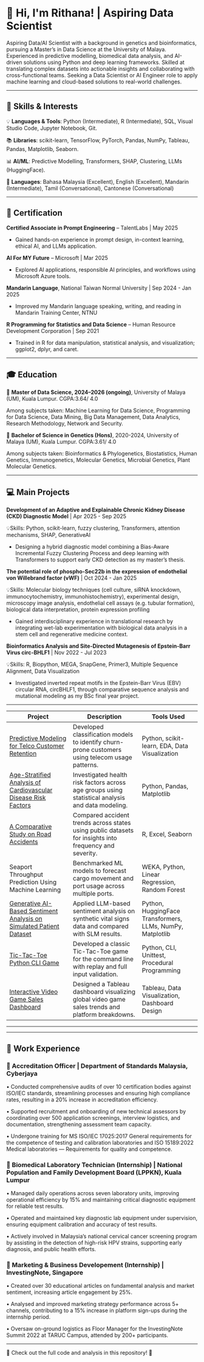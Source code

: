 # 👋 Hi, I'm Rithana! | Aspiring Data Scientist  

Aspiring Data/AI Scientist with a background in genetics and bioinformatics, pursuing a Master’s in Data Science at the University of Malaya. 
Experienced in predictive modelling, biomedical data analysis, and AI-driven solutions using Python and deep learning frameworks. 
Skilled at translating complex datasets into actionable insights and collaborating with cross-functional teams. 
Seeking a Data Scientist or AI Engineer role to apply machine learning and cloud-based solutions to real-world challenges.

---
## 🔬 Skills & Interests  
💡 **Languages & Tools**: Python (Intermediate), R (Intermediate), SQL, Visual Studio Code, Jupyter Notebook, Git.

📚 **Libraries**: scikit-learn, TensorFlow, PyTorch, Pandas, NumPy, Tableau, Pandas, Matplotlib, Seaborn.

📊 **AI/ML**: Predictive Modelling, Transformers, SHAP, Clustering, LLMs (HuggingFace).

🌱 **Languages**: Bahasa Malaysia (Excellent), English (Excellent), Mandarin (Intermediate), Tamil (Conversational), Cantonese (Conversational)

---
## 📜 Certification

**Certified Associate in Prompt Engineering** – TalentLabs | May 2025
-	Gained hands-on experience in prompt design, in-context learning, ethical AI, and LLMs application.
  
**AI For MY Future** – Microsoft | Mar 2025
-	Explored AI applications, responsible AI principles, and workflows using Microsoft Azure tools.
  
**Mandarin Language**, National Taiwan Normal University | Sep 2024 - Jan 2025
- Improved my Mandarin language speaking, writing, and reading in Mandarin Training Center, NTNU
  
**R Programming for Statistics and Data Science** – Human Resource Development Corporation | Sep 2021
-	Trained in R for data manipulation, statistical analysis, and visualization; ggplot2, dplyr, and caret.

---
## 🎓 Education  
📍 **Master of Data Science, 2024–2026 (ongoing)**, University of Malaya (UM), Kuala Lumpur. 
CGPA:3.64/ 4.0

Among subjects taken: Machine Learning for Data Science, Programming for Data Science, Data Mining, Big Data Management, Data Analytics, Research Methodology, Network and Security.

📍 **Bachelor of Science in Genetics (Hons)**, 2020-2024, University of Malaya (UM), Kuala Lumpur.
CGPA:3.61/ 4.0

Among subjects taken: Bioinformatics & Phylogenetics, Biostatistics, Human Genetics, Immunogenetics, Molecular Genetics, Microbial Genetics, Plant Molecular Genetics.

---

## 💻 Main Projects

**Development of an Adaptive and Explainable Chronic Kidney Disease (CKD) Diagnostic Model** | Apr 2025 - Sep 2025

💡Skills: Python, scikit-learn, fuzzy clustering, Transformers, attention mechanisms, SHAP, GenerativeAI
-	Designing a hybrid diagnostic model combining a Bias-Aware Incremental Fuzzy Clustering Process and deep learning with Transformers to support early CKD detection as my master’s thesis.

**The potential role of phospho-Sec22b in the expression of endothelial von Willebrand factor (vWF)** | Oct 2024 - Jan 2025

💡Skills: Molecular biology techniques (cell culture, siRNA knockdown, immunocytochemistry, immunohistochemistry), experimental design, microscopy image analysis, endothelial cell assays (e.g. tubular formation), biological data interpretation, protein expression profiling
- Gained interdisciplinary experience in translational research by integrating wet-lab experimentation with biological data analysis in a stem cell and regenerative medicine context.
  
**Bioinformatics Analysis and Site-Directed Mutagenesis of Epstein-Barr Virus circ-BHLF1** | Nov 2022 - Jul 2023

💡Skills: R, Biopython, MEGA, SnapGene, Primer3, Multiple Sequence Alignment, Data Visualization
- Investigated inverted repeat motifs in the Epstein-Barr Virus (EBV) circular RNA, circBHLF1, through comparative sequence analysis and mutational modeling as my BSc final year project. 

---
| Project                                                                                                                                                      | Description                                                                                            | Tools Used                                                |
| ------------------------------------------------------------------------------------------------------------------------------------------------------------ | ------------------------------------------------------------------------------------------------------ | --------------------------------------------------------- |
| [Predictive Modeling for Telco Customer Retention](https://colab.research.google.com/drive/1IshkmsInWMMLyNWzzoCASvF4-zlcK2V7?usp=sharing)                    | Developed classification models to identify churn-prone customers using telecom usage patterns.        | Python, scikit-learn, EDA, Data Visualization             |
| [Age-Stratified Analysis of Cardiovascular Disease Risk Factors](https://colab.research.google.com/drive/1WNjDXY96sAmZIFt_i2HUlg45NbOkmNrR?usp=sharing)      | Investigated health risk factors across age groups using statistical analysis and data modeling.       | Python, Pandas, Matplotlib                                |
| [A Comparative Study on Road Accidents](https://colab.research.google.com/drive/18hw1NfIoZ1Q5ld7D9Yz7UATqzfLg5UXZ?usp=sharing)                               | Compared accident trends across states using public datasets for insights into frequency and severity. | R, Excel, Seaborn                                         |
| Seaport Throughput Prediction Using Machine Learning                                                                                                         | Benchmarked ML models to forecast cargo movement and port usage across multiple ports.                 | WEKA, Python, Linear Regression, Random Forest            |
| [Generative AI-Based Sentiment Analysis on Simulated Patient Dataset](https://colab.research.google.com/drive/1RVaT-pwIKHSyubitIybXxE5MC-9z2ivy?usp=sharing) | Applied LLM-based sentiment analysis on synthetic vital signs data and compared with SLM results.      | Python, HuggingFace Transformers, LLMs, NumPy, Matplotlib |
| [Tic-Tac-Toe Python CLI Game](https://github.com/YOUR_USERNAME/tic-tac-toe-python)                                                                           | Developed a classic Tic-Tac-Toe game for the command line with replay and full input validation.       | Python, CLI, Unittest, Procedural Programming             |
| [Interactive Video Game Sales Dashboard](https://public.tableau.com/app/profile/rithana.g/viz/finalresult_17480256431550/Dashboard3)                         | Designed a Tableau dashboard visualizing global video game sales trends and platform breakdowns.       | Tableau, Data Visualization, Dashboard Design             |

---
---
## 💼 Work Experience  

### 🔹 Accreditation Officer | Department of Standards Malaysia, Cyberjaya
•	 Conducted comprehensive audits of over 10 certification bodies against ISO/IEC standards, streamlining processes and ensuring high compliance rates, resulting in a 20% increase in accreditation efficiency.

•	 Supported recruitment and onboarding of new technical assessors by coordinating over 500 application screenings, interview logistics, and documentation, strengthening assessment team capacity. 

•	 Undergone training for MS ISO/IEC 17025:2017 General requirements for the competence of testing and calibration laboratories and ISO 15189:2022 Medical laboratories — Requirements for quality and competence.
 

### 🔹 Biomedical Laboratory Technician (Internship) | National Population and Family Development Board (LPPKN), Kuala Lumpur
• Managed daily operations across seven laboratory units, improving operational efficiency by 15% and maintaining critical diagnostic equipment for reliable test results.

• Operated and maintained key diagnostic lab equipment under supervision, ensuring equipment calibration and accuracy of test results.

• Actively involved in Malaysia’s national cervical cancer screening program by assisting in the detection of high-risk HPV strains, supporting early diagnosis, and public health efforts.

### 🔹 Marketing & Business Developement (Internship) | InvestingNote, Singapore
• Created over 30 educational articles on fundamental analysis and market sentiment, increasing article engagement by 25%.

• Analysed and improved marketing strategy performance across 5+ channels, contributing to a 15% increase in platform sign-ups during the internship period.

• Oversaw on-ground logistics as Floor Manager for the InvestingNote Summit 2022 at TARUC Campus, attended by 200+ participants.

---

📌 Check out the full code and analysis in this repository! 🚀
